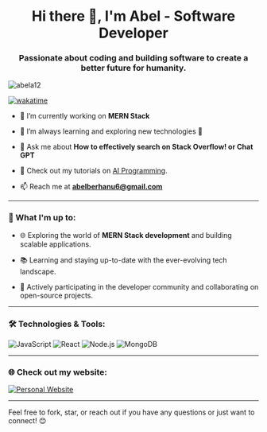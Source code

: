 <h1 align="center">Hi there 👋, I'm Abel - Software Developer</h1>

<h3 align="center">Passionate about coding and building software to create a better future for humanity.</h3>

<p align="left"> <img src="https://komarev.com/ghpvc/?username=abela12&label=Profile%20views&color=0e75b6&style=flat" alt="abela12" /> </p>

[![wakatime](https://wakatime.com/badge/user/34af7b01-c7bd-47a1-b409-c0cbf245d7cc.svg)](https://wakatime.com/@34af7b01-c7bd-47a1-b409-c0cbf245d7cc)

- 🔭 I’m currently working on **MERN Stack**

- 🌱 I’m always learning and exploring new technologies 🚀

- 💬 Ask me about **How to effectively search on Stack Overflow! or Chat GPT**

- 🏅 Check out my tutorials on [AI Programming](t.me/freecodecs). 

- 📫 Reach me at **abelberhanu6@gmail.com**

---

### 🚀 What I'm up to:

- 🌐 Exploring the world of **MERN Stack development** and building scalable applications.

- 📚 Learning and staying up-to-date with the ever-evolving tech landscape.

- 🤝 Actively participating in the developer community and collaborating on open-source projects.

---

### 🛠️ Technologies & Tools:

![JavaScript](https://img.shields.io/badge/JavaScript-ES6-yellow)
![React](https://img.shields.io/badge/React-JS-blue)
![Node.js](https://img.shields.io/badge/Node.js-Backend-green)
![MongoDB](https://img.shields.io/badge/MongoDB-Database-brightgreen)

---

### 🌐 Check out my website:

[![Personal Website](https://img.shields.io/badge/abel.pages.dev-Portfolio-orange)](https://abel.pages.dev/)

---

Feel free to fork, star, or reach out if you have any questions or just want to connect! 😊
